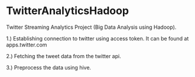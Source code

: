 # TwitterAnalyticsHadoop
Twitter Streaming Analytics Project (Big Data Analysis using Hadoop).

1.) Establishing connection to twitter using access token. It can be found at apps.twitter.com

2.) Fetching the tweet data from the twitter api.

3.) Preprocess the data using hive.
